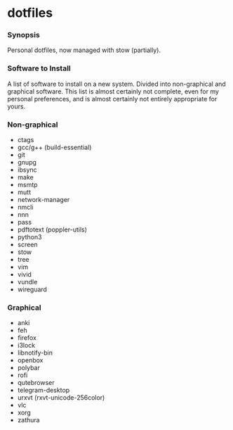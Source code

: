 # dotfiles

### Synopsis

Personal dotfiles, now managed with stow (partially).

### Software to Install

A list of software to install on a new system. Divided into
non-graphical and graphical software. This list is almost certainly not
complete, even for my personal preferences, and is almost certainly not
entirely appropriate for yours.

### Non-graphical

* ctags
* gcc/g++ (build-essential)
* git
* gnupg
* ibsync
* make
* msmtp
* mutt
* network-manager
* nmcli
* nnn
* pass
* pdftotext (poppler-utils)
* python3
* screen
* stow
* tree
* vim
* vivid
* vundle
* wireguard

### Graphical

* anki
* feh
* firefox
* i3lock
* libnotify-bin
* openbox
* polybar
* rofi
* qutebrowser
* telegram-desktop
* urxvt (rxvt-unicode-256color)
* vlc
* xorg
* zathura
